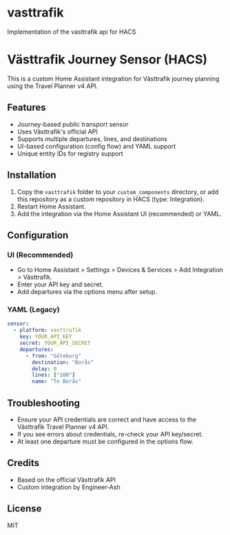 # vasttrafik
Implementation of the vasttrafik api for HACS

# Västtrafik Journey Sensor (HACS)

This is a custom Home Assistant integration for Västtrafik journey planning using the Travel Planner v4 API.

## Features
- Journey-based public transport sensor
- Uses Västtrafik's official API
- Supports multiple departures, lines, and destinations
- UI-based configuration (config flow) and YAML support
- Unique entity IDs for registry support

## Installation
1. Copy the `vasttrafik` folder to your `custom_components` directory, or add this repository as a custom repository in HACS (type: Integration).
2. Restart Home Assistant.
3. Add the integration via the Home Assistant UI (recommended) or YAML.

## Configuration
### UI (Recommended)
- Go to Home Assistant > Settings > Devices & Services > Add Integration > Västtrafik.
- Enter your API key and secret.
- Add departures via the options menu after setup.

### YAML (Legacy)
```yaml
sensor:
  - platform: vasttrafik
    key: YOUR_API_KEY
    secret: YOUR_API_SECRET
    departures:
      - from: "Göteborg"
        destination: "Borås"
        delay: 0
        lines: ["100"]
        name: "To Borås"
```

## Troubleshooting
- Ensure your API credentials are correct and have access to the Västtrafik Travel Planner v4 API.
- If you see errors about credentials, re-check your API key/secret.
- At least one departure must be configured in the options flow.

## Credits
- Based on the official Västtrafik API
- Custom integration by Engineer-Ash

## License
MIT
